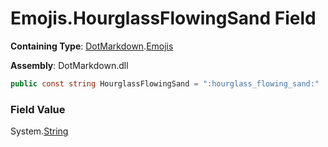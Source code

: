 # Emojis\.HourglassFlowingSand Field

**Containing Type**: [DotMarkdown](../../README.md)\.[Emojis](../README.md)

**Assembly**: DotMarkdown\.dll

```csharp
public const string HourglassFlowingSand = ":hourglass_flowing_sand:"
```

### Field Value

System\.[String](https://docs.microsoft.com/en-us/dotnet/api/system.string)